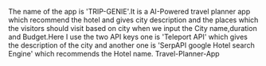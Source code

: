The name of the app is 'TRIP-GENIE'.It is a AI-Powered travel planner app which recommend the hotel and gives city description and the places which the visitors should visit based on city when we input the City name,duration and Budget.Here I use the two API keys one is 'Teleport API' which gives the description of the city and another one is 'SerpAPI google Hotel search Engine' which recommends the Hotel name. Travel-Planner-App
